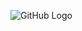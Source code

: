 ![GitHub Logo](https://storage.googleapis.com/gweb-uniblog-publish-prod/original_images/Dino_non-birthday_version.gif)
